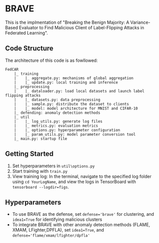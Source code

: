 # BRAVE

This is the implmentation of "Breaking the Benign Majority: A Variance-Based Evaluator to Find Malicious Client of Label-Flipping Attacks in Federated Learning". 

## Code Structure

The architecture of this code is as fowllowed:

    FedCAR    
        |_ training
        |    |_ aggregate.py: mechanisms of global aggregation
        |    |_ update.py: local training and inference
        |_ preprocessing
        |    |_ dataloader.py: load local datasets and launch label flipping attacks
        |    |_ datasets.py: data preprocessing
        |    |_ sample.py: distribute the dataset to clients
        |    |_ model: model architecture for MNIST and CIFAR-10
        |_ defending: anomaly detection methods
        |_ util
        |    |_ log_utils.py: generate log files
        |    |_ metrics.py: evaluation metrics
        |    |_ options.py: hyperparameter configuration
        |    |_ param_utils.py: model parameter conversion tool
        |_ main.py: startup file

## Getting Started

1. Set hyperparameters in `util\options.py`
2. Start training with `train.py`
3. View training log: In the terminal, navigate to the specified log folder using `cd YourLogName`, and view the logs in TensorBoard with `tensorboard --logdir=figs`.

## Hyperparameters

- To use BRAVE as the defense, set `defense='brave'` for clustering, and `idea1=True` for identifying malicious clusters
- To integrate BRAVE with other anomaly detection methods (FLAME, XMAM, LFighter,DPFLA), set `idea1=True`, and `defense='flame/xmam/lfighter/dpfla'`
